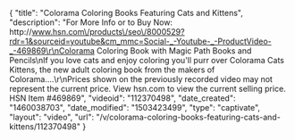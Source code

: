 {
    "title": "Colorama Coloring Books Featuring Cats and Kittens",
    "description": "For More Info or to Buy Now: http:\/\/www.hsn.com\/products\/seo\/8000529?rdr=1&sourceid=youtube&cm_mmc=Social-_-Youtube-_-ProductVideo-_-469869\r\nColorama Coloring Book with Magic Path Books and Pencils\nIf you love cats and enjoy coloring you'll purr over Colorama Cats   Kittens, the new adult coloring book from the makers of Colorama....\r\nPrices shown on the previously recorded video may not represent the current price.  View hsn.com to view the current selling price. HSN Item #469869",
    "videoid": "112370498",
    "date_created": "1460038703",
    "date_modified": "1503423499",
    "type": "captivate",
    "layout": "video",
    "url": "\/v\/colorama-coloring-books-featuring-cats-and-kittens\/112370498"
}